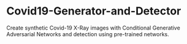 # Covid19-Generator-and-Detector
Create synthetic Covid-19 X-Ray images with Conditional Generative Adversarial Networks and detection using pre-trained networks.
